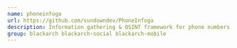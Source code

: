 ```yaml
---
name: phoneinfoga
url: https://github.com/sundowndev/PhoneInfoga
description: Information gathering & OSINT framework for phone numbers.
group: blackarch blackarch-social blackarch-mobile
---
```

